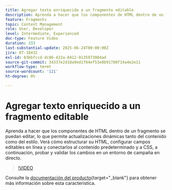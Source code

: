 ```yaml
---
title: Agregar texto enriquecido a un fragmento editable
description: Aprenda a hacer que los componentes de HTML dentro de un fragmento se puedan editar, lo que permite actualizaciones dinámicas tanto del contenido como del estilo. Verá cómo estructurar su HTML, configurar campos editables en línea y conectarlos al contenido predeterminado y a CSS, a continuación, probar y validar los cambios en un entorno de campaña en directo.
feature: Fragments
topic: Content Management
role: User, Developer
level: Intermediate, Experienced
doc-type: Feature Video
duration: 333
last-substantial-update: 2025-06-24T00:00:00Z
jira: KT-18432
exl-id: 83bbfccd-dc86-422a-8412-9135973084ad
source-git-commit: 34337e2d18a9ed1f84ef53e8b91780f14a4e2e11
workflow-type: tm+mt
source-wordcount: '121'
ht-degree: 0%

---
```



# Agregar texto enriquecido a un fragmento editable

Aprenda a hacer que los componentes de HTML dentro de un fragmento se puedan editar, lo que permite actualizaciones dinámicas tanto del contenido como del estilo. Verá cómo estructurar su HTML, configurar campos editables en línea y conectarlos al contenido predeterminado y a CSS, a continuación, probar y validar los cambios en un entorno de campaña en directo.

>[!VIDEO](https://video.tv.adobe.com/v/3464371/?learn=on&enablevpops&captions=spa)

Consulte la [documentación del producto](https://experienceleague.adobe.com/es/docs/journey-optimizer/using/content-management/fragments/customizable-fragments){target="_blank"} para obtener más información sobre esta característica.
